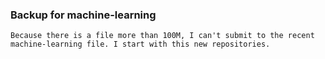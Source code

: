 ### Backup for machine-learning
    Because there is a file more than 100M, I can't submit to the recent machine-learning file. I start with this new repositories.


